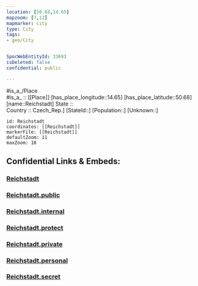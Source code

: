 ```yaml
---
location: [50.68,14.65] 
mapzoom: [7,12] 
mapmarker: city 
type: City
tags:
- geo/City


SpocWebEntityId: 33693
isDeleted: false
confidential: public

---
```

#is_a_/Place  
#is_a_ :: [[Place]] 
[has_place_longitude::14.65] 
[has_place_latitude::50.68] 
[name::Reichstadt] 
State ::  
Country :: Czech_Rep.] 
[StateId::] 
[Population::] 
[Unknown::] 


```leaflet
id: Reichstadt
coordinates: [[Reichstadt]] 
markerFile: [[Reichstadt]] 
defaultZoom: 11 
maxZoom: 18
```


## Confidential Links & Embeds: 

### [Reichstadt](/_Standards/Earth/Continent/Europe/Europe~Central/Czech_Republic/regions~Czech_Republic/Liberecký/City/Reichstadt.md) 

### [Reichstadt.public](/_public/Earth/Continent/Europe/Europe~Central/Czech_Republic/regions~Czech_Republic/Liberecký/City/Reichstadt.public.md) 

### [Reichstadt.internal](/_internal/Earth/Continent/Europe/Europe~Central/Czech_Republic/regions~Czech_Republic/Liberecký/City/Reichstadt.internal.md) 

### [Reichstadt.protect](/_protect/Earth/Continent/Europe/Europe~Central/Czech_Republic/regions~Czech_Republic/Liberecký/City/Reichstadt.protect.md) 

### [Reichstadt.private](/_private/Earth/Continent/Europe/Europe~Central/Czech_Republic/regions~Czech_Republic/Liberecký/City/Reichstadt.private.md) 

### [Reichstadt.personal](/_personal/Earth/Continent/Europe/Europe~Central/Czech_Republic/regions~Czech_Republic/Liberecký/City/Reichstadt.personal.md) 

### [Reichstadt.secret](/_secret/Earth/Continent/Europe/Europe~Central/Czech_Republic/regions~Czech_Republic/Liberecký/City/Reichstadt.secret.md)

